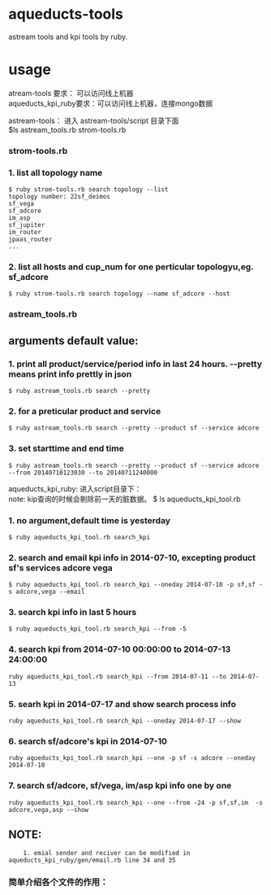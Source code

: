 aqueducts-tools
===============

astream tools and kpi tools by ruby.

usage
================
atream-tools 要求： 可以访问线上机器<br/>
aqueducts_kpi_ruby要求：可以访问线上机器，连接mongo数据

astream-tools：
  进入 astream-tools/script 目录下面<br/>
	$ls 
	astream_tools.rb strom-tools.rb
### strom-tools.rb
### 1. list all topology name
	$ ruby strom-tools.rb search topology --list
	topology number: 22sf_deimos
	sf_vega
	sf_adcore
	im_asp
	sf_jupiter
	im_router
	jpaas_router
	...
### 2. list all hosts and cup_num for one perticular topologyu,eg. sf_adcore
	$ ruby strom-tools.rb search topology --name sf_adcore --host

###	astream_tools.rb
##      arguments default value:

### 1. print all product/service/period info in last 24 hours. --pretty means print info prettly in json
	$ ruby astream_tools.rb search --pretty
### 2. for a preticular product and service
	$ ruby astream_tools.rb search --pretty --product sf --service adcore
### 3. set starttime and end time 
	$ ruby astream_tools.rb search --pretty --product sf --service adcore --from 20140710123030 --to 20140711240000


aqueducts_kpi_ruby:
   进入script目录下：<br/>
   note: kip查询的时候会剔除前一天的脏数据。
	$ ls
	aqueducts_kpi_tool.rb
### 1. no argument,default time is yesterday
	$ ruby aqueducts_kpi_tool.rb search_kpi
### 2. search and email  kpi info in 2014-07-10, excepting product sf's services adcore vega
	$ ruby aqueducts_kpi_tool.rb search_kpi --oneday 2014-07-10 -p sf,sf -s adcore,vega --email
### 3. search kpi info in last 5 hours
	$ ruby aqueducts_kpi_tool.rb search_kpi --from -5
### 4. search kpi from 2014-07-10 00:00:00 to 2014-07-13 24:00:00
	ruby aqueducts_kpi_tool.rb search_kpi --from 2014-07-11 --to 2014-07-13
### 5. searh kpi in 2014-07-17 and show search process info
	ruby aqueducts_kpi_tool.rb search_kpi --oneday 2014-07-17 --show
### 6. search sf/adcore's kpi in 2014-07-10
	ruby aqueducts_kpi_tool.rb search_kpi --one -p sf -s adcore --oneday 2014-07-10
### 7. search sf/adcore, sf/vega, im/asp kpi info one by one
	ruby aqueducts_kpi_tool.rb search_kpi --one --from -24 -p sf,sf,im  -s adcore,vega,asp --show
##	NOTE:
        1. emial sender and reciver can be modified in aqueducts_kpi_ruby/gen/email.rb line 34 and 35
### 简单介绍各个文件的作用：

	
	
	
		
	
	
	
	
	
	
	
	
	
	
	
    
	
